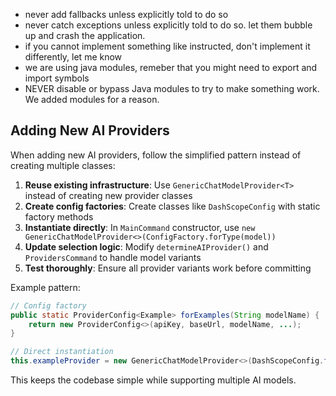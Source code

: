 - never add fallbacks unless explicitly told to do so
- never catch exceptions unless explicitly told to do so. let them bubble up and crash the application.
- if you cannot implement something like instructed, don't implement it differently, let me know
- we are using java modules, remeber that you might need to export and import symbols
- NEVER disable or bypass Java modules to try to make something work. We added modules for a reason.

## Adding New AI Providers

When adding new AI providers, follow the simplified pattern instead of creating multiple classes:

1. **Reuse existing infrastructure**: Use `GenericChatModelProvider<T>` instead of creating new provider classes
2. **Create config factories**: Create classes like `DashScopeConfig` with static factory methods
3. **Instantiate directly**: In `MainCommand` constructor, use `new GenericChatModelProvider<>(ConfigFactory.forType(model))`
4. **Update selection logic**: Modify `determineAIProvider()` and `ProvidersCommand` to handle model variants
5. **Test thoroughly**: Ensure all provider variants work before committing

Example pattern:
```java
// Config factory
public static ProviderConfig<Example> forExamples(String modelName) {
    return new ProviderConfig<>(apiKey, baseUrl, modelName, ...);
}

// Direct instantiation
this.exampleProvider = new GenericChatModelProvider<>(DashScopeConfig.forExamples("qwen3-max"));
```

This keeps the codebase simple while supporting multiple AI models.
